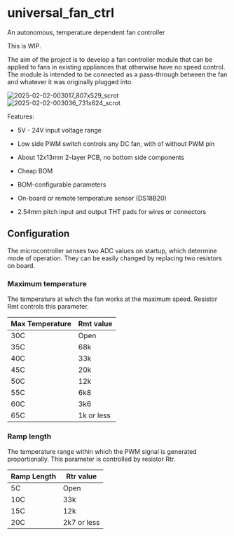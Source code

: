 # universal_fan_ctrl

An autonomous, temperature dependent fan controller

This is WIP. 



The aim of the project is to develop a fan controller module that can be applied to fans in existing appliances that otherwise have no speed control. The module is intended to be connected as a pass-through between the fan and whatever it was originally plugged into.


![2025-02-02-003017_807x529_scrot](https://github.com/user-attachments/assets/88d7b9f9-6a8a-42d4-b452-c5b36f362c51)
![2025-02-02-003036_731x624_scrot](https://github.com/user-attachments/assets/22416faa-c719-4213-be94-a455bff83020)


Features:

- 5V - 24V input voltage range

- Low side PWM switch controls any DC fan, with of without PWM pin

- About 12x13mm 2-layer PCB, no bottom side components

- Cheap BOM

- BOM-configurable parameters

- On-board or remote temperature sensor (DS18B20)

- 2.54mm pitch input and output THT pads for wires or connectors



## Configuration

The microcontroller senses two ADC values on startup, which determine mode of operation. They can be easily changed by replacing two resistors on board.

### Maximum temperature

The temperature at which the fan works at the maximum speed. Resistor Rmt controls this parameter.

| Max Temperature | Rmt value  |
| --------------- | ---------- |
| 30C             | Open       |
| 35C             | 68k        |
| 40C             | 33k        |
| 45C             | 20k        |
| 50C             | 12k        |
| 55C             | 6k8        |
| 60C             | 3k6        |
| 65C             | 1k or less |

### Ramp length

The temperature range within which the PWM signal is generated proportionally. This parameter is controlled by resistor Rtr.

| Ramp Length | Rtr value   |
| ----------- | ----------- |
| 5C          | Open        |
| 10C         | 33k         |
| 15C         | 12k         |
| 20C         | 2k7 or less |
